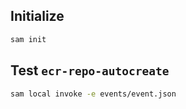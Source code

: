 
## Initialize

```bash
sam init
```

## Test `ecr-repo-autocreate`

```bash
sam local invoke -e events/event.json 
```
